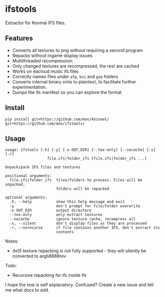 # ifstools
Extractor for Konmai IFS files.

## Features
- Converts all textures to png without requiring a second program
- Repacks without ingame display issues
- Multithreaded recompression
- Only changed textures are recompressed, the rest are cached
- Works on eacloud music ifs files
- Correctly names files under `afp`, `bsi` and `geo` folders
- Converts internal binary xmls to plaintext, to facilitate further experimentation.
- Dumps the ifs manifest so you can explore the format

## Install
`pip install git+https://github.com/mon/kbinxml/ git+https://github.com/mon/ifstools/`

## Usage
```
usage: ifstools [-h] [-y] [-o OUT_DIR] [--tex-only] [--nocache] [-s] [-r]
                   file.ifs|folder_ifs [file.ifs|folder_ifs ...]

Unpack/pack IFS files and textures

positional arguments:
  file.ifs|folder_ifs  files/folders to process. Files will be unpacked,
                       folders will be repacked

optional arguments:
  -h, --help           show this help message and exit
  -y                   don't prompt for file/folder overwrite
  -o OUT_DIR           output directory
  --tex-only           only extract textures
  --nocache            ignore texture cache, recompress all
  -s, --silent         don't display files as they are processed
  -r, --norecurse      if file contains another IFS, don't extract its
                       contents
```

Notes:
- dxt5 texture repacking is not fully supported - they will silently be converted to argb8888rev

Todo:
- Recursive repacking for ifs inside ifs

I hope the rest is self explanatory. Confused? Create a new issue and tell me what docs to add.
